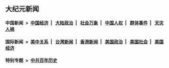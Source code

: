 ## 大纪元新闻

#### 中国新闻 &nbsp;>&nbsp; [中国经济](indexes/ncid283/README.md?12051245) &nbsp;| &nbsp; [大陆政治](indexes/ncid277/README.md?12051245) &nbsp;| &nbsp; [社会万象](indexes/ncid282/README.md?12051245) &nbsp;| &nbsp; [中国人权](indexes/ncid278/README.md?12051245) &nbsp;| &nbsp; [群体事件](indexes/ncid279/README.md?12051245) &nbsp;| &nbsp; [天灾人祸](indexes/ncid280/README.md?12051245)

#### 国际新闻 &nbsp;>&nbsp; [美中关系](indexes/nf1412576/README.md?12051245) &nbsp;| &nbsp; [台湾新闻](indexes/ncid1349361/README.md?12051245) &nbsp;| &nbsp; [香港新闻](indexes/ncid1349362/README.md?12051245) &nbsp;| &nbsp; [美国政治](indexes/ncid1078159/README.md?12051245) &nbsp;| &nbsp; [美国社会](indexes/ncid1078160/README.md?12051245) &nbsp;| &nbsp; [美国经济](indexes/ncid1078158/README.md?12051245)

#### 特别专题 &nbsp;>&nbsp; [中共百年历史](https://github.com/epoch-news/epoch-special/blob/master/README.md?12051245)  
